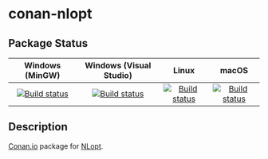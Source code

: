 # conan-nlopt

## Package Status

| Windows (MinGW) | Windows (Visual Studio) | Linux | macOS |
|:---------------:|:-----------------------:|:-----:|:-----:|
|[![Build status](https://ci.appveyor.com/api/projects/status/kayi3eev3gx6j6at/branch/testing%2F2.7.0?svg=true)](https://ci.appveyor.com/project/SpaceIm/conan-nlopt)|[![Build status](https://github.com/SpaceIm/conan-nlopt/workflows/.github/workflows/windows.yml/badge.svg?branch=testing%2F2.7.0)](https://github.com/SpaceIm/conan-nlopt/actions/workflows/windows.yml?query=branch%3Atesting%2F2.7.0)|[![Build status](https://github.com/SpaceIm/conan-nlopt/workflows/.github/workflows/linux.yml/badge.svg?branch=testing%2F2.7.0)](https://github.com/SpaceIm/conan-nlopt/actions/workflows/linux.yml?query=branch%3Atesting%2F2.7.0)|[![Build status](https://github.com/SpaceIm/conan-nlopt/workflows/.github/workflows/macos.yml/badge.svg?branch=testing%2F2.7.0)](https://github.com/SpaceIm/conan-nlopt/actions/workflows/macos.yml?query=branch%3Atesting%2F2.7.0)|

## Description

[Conan.io](https://conan.io) package for [NLopt](https://github.com/stevengj/nlopt).
